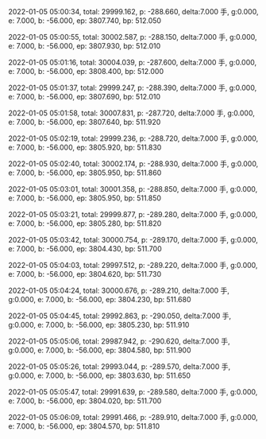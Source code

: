 2022-01-05 05:00:34, total: 29999.162, p: -288.660, delta:7.000 手, g:0.000, e: 7.000, b: -56.000, ep: 3807.740, bp: 512.050

2022-01-05 05:00:55, total: 30002.587, p: -288.150, delta:7.000 手, g:0.000, e: 7.000, b: -56.000, ep: 3807.930, bp: 512.010

2022-01-05 05:01:16, total: 30004.039, p: -287.600, delta:7.000 手, g:0.000, e: 7.000, b: -56.000, ep: 3808.400, bp: 512.000

2022-01-05 05:01:37, total: 29999.247, p: -288.390, delta:7.000 手, g:0.000, e: 7.000, b: -56.000, ep: 3807.690, bp: 512.010

2022-01-05 05:01:58, total: 30007.831, p: -287.720, delta:7.000 手, g:0.000, e: 7.000, b: -56.000, ep: 3807.640, bp: 511.920

2022-01-05 05:02:19, total: 29999.236, p: -288.720, delta:7.000 手, g:0.000, e: 7.000, b: -56.000, ep: 3805.920, bp: 511.830

2022-01-05 05:02:40, total: 30002.174, p: -288.930, delta:7.000 手, g:0.000, e: 7.000, b: -56.000, ep: 3805.950, bp: 511.860

2022-01-05 05:03:01, total: 30001.358, p: -288.850, delta:7.000 手, g:0.000, e: 7.000, b: -56.000, ep: 3805.950, bp: 511.850

2022-01-05 05:03:21, total: 29999.877, p: -289.280, delta:7.000 手, g:0.000, e: 7.000, b: -56.000, ep: 3805.280, bp: 511.820

2022-01-05 05:03:42, total: 30000.754, p: -289.170, delta:7.000 手, g:0.000, e: 7.000, b: -56.000, ep: 3804.430, bp: 511.700

2022-01-05 05:04:03, total: 29997.512, p: -289.220, delta:7.000 手, g:0.000, e: 7.000, b: -56.000, ep: 3804.620, bp: 511.730

2022-01-05 05:04:24, total: 30000.676, p: -289.210, delta:7.000 手, g:0.000, e: 7.000, b: -56.000, ep: 3804.230, bp: 511.680

2022-01-05 05:04:45, total: 29992.863, p: -290.050, delta:7.000 手, g:0.000, e: 7.000, b: -56.000, ep: 3805.230, bp: 511.910

2022-01-05 05:05:06, total: 29987.942, p: -290.620, delta:7.000 手, g:0.000, e: 7.000, b: -56.000, ep: 3804.580, bp: 511.900

2022-01-05 05:05:26, total: 29993.044, p: -289.570, delta:7.000 手, g:0.000, e: 7.000, b: -56.000, ep: 3803.630, bp: 511.650

2022-01-05 05:05:47, total: 29991.639, p: -289.580, delta:7.000 手, g:0.000, e: 7.000, b: -56.000, ep: 3804.020, bp: 511.700

2022-01-05 05:06:09, total: 29991.466, p: -289.910, delta:7.000 手, g:0.000, e: 7.000, b: -56.000, ep: 3804.570, bp: 511.810